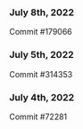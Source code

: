 ### July 8th, 2022

Commit #179066

### July 5th, 2022

Commit #314353


### July 4th, 2022

Commit #72281
